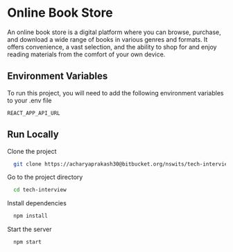 
# Online Book Store

An online book store is a digital platform where you can browse, purchase, and download a wide range of books in various genres and formats. It offers convenience, a vast selection, and the ability to shop for and enjoy reading materials from the comfort of your own device.




## Environment Variables

To run this project, you will need to add the following environment variables to your .env file

`REACT_APP_API_URL`



## Run Locally

Clone the project

```bash
  git clone https://acharyaprakash30@bitbucket.org/nswits/tech-interview.git
```

Go to the project directory

```bash
  cd tech-interview
```

Install dependencies

```bash
  npm install
```

Start the server

```bash
  npm start
```

